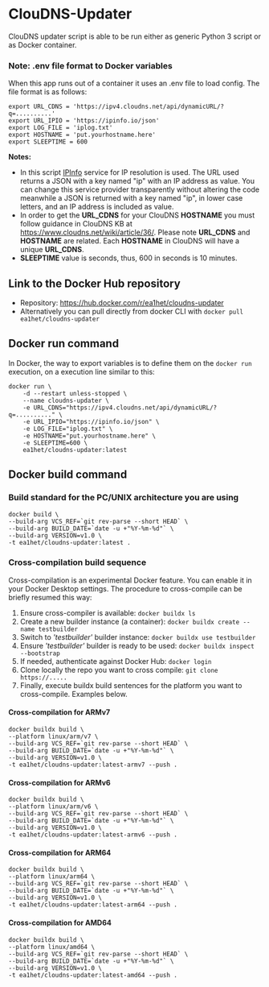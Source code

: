 # ClouDNS-Updater
ClouDNS updater script is able to be run either as generic Python 3 script or as Docker container. 

### Note: .env file format to Docker variables
When this app runs out of a container it uses an .env file to load config. The file format is as follows:

```
export URL_CDNS = 'https://ipv4.cloudns.net/api/dynamicURL/?q=..........'
export URL_IPIO = 'https://ipinfo.io/json'
export LOG_FILE = 'iplog.txt'
export HOSTNAME = 'put.yourhostname.here'
export SLEEPTIME = 600
```
____Notes:____ 
- In this script [IPInfo](https://ipinfo.io) service for IP resolution is used. The URL used returns a JSON with a key named "ip" with an IP address as value. You can change this service provider transparently without altering the code meanwhile a JSON is returned with a key named "ip", in lower case letters, and an IP address is included as value. 
- In order to get the __URL_CDNS__ for your ClouDNS __HOSTNAME__ you must follow guidance in ClouDNS KB at https://www.cloudns.net/wiki/article/36/. Please note __URL_CDNS__ and __HOSTNAME__ are related. Each __HOSTNAME__ in ClouDNS will have a unique __URL_CDNS__. 
- __SLEEPTIME__ value is seconds, thus, 600 in seconds is 10 minutes. 

## Link to the Docker Hub repository
- Repository: https://hub.docker.com/r/ea1het/cloudns-updater
- Alternatively you can pull directly from docker CLI with ```docker pull ea1het/cloudns-updater ``` 

## Docker run command
In Docker, the way to export variables is to define them on the ```docker run``` execution, on a execution line similar to this:

```
docker run \
    -d --restart unless-stopped \
    --name cloudns-updater \
    -e URL_CDNS="https://ipv4.cloudns.net/api/dynamicURL/?q=.........." \
    -e URL_IPIO="https://ipinfo.io/json" \
    -e LOG_FILE="iplog.txt" \
    -e HOSTNAME="put.yourhostname.here" \
    -e SLEEPTIME=600 \
    ea1het/cloudns-updater:latest 
```

## Docker build command
### Build standard for the PC/UNIX architecture you are using
``` 
docker build \
--build-arg VCS_REF=`git rev-parse --short HEAD` \
--build-arg BUILD_DATE=`date -u +"%Y-%m-%d"` \
--build-arg VERSION=v1.0 \
-t ea1het/cloudns-updater:latest .
``` 
### Cross-compilation build sequence
Cross-compilation is an experimental Docker feature. You can enable it in your Docker Desktop settings. The procedure to cross-compile can be briefly resumed this way:

  1. Ensure cross-compiler is available: ```docker buildx ls```
  2. Create a new builder instance (a container): ```docker buildx create --name testbuilder```
  3. Switch to _'testbuilder'_ builder instance: ```docker buildx use testbuilder```
  4. Ensure _'testbuilder'_ builder is ready to be used: ```docker buildx inspect --bootstrap``` 
  5. If needed, authenticate against Docker Hub: ```docker login```
  6. Clone locally the repo you want to cross compile: ```git clone https://.....```
  7. Finally, execute buildx build sentences for the platform you want to cross-compile. Examples below. 

#### Cross-compilation for ARMv7
``` 
docker buildx build \
--platform linux/arm/v7 \
--build-arg VCS_REF=`git rev-parse --short HEAD` \
--build-arg BUILD_DATE=`date -u +"%Y-%m-%d"` \
--build-arg VERSION=v1.0 \
-t ea1het/cloudns-updater:latest-armv7 --push .
``` 
#### Cross-compilation for ARMv6
``` 
docker buildx build \
--platform linux/arm/v6 \
--build-arg VCS_REF=`git rev-parse --short HEAD` \
--build-arg BUILD_DATE=`date -u +"%Y-%m-%d"` \
--build-arg VERSION=v1.0 \
-t ea1het/cloudns-updater:latest-armv6 --push .
``` 
#### Cross-compilation for ARM64
``` 
docker buildx build \
--platform linux/arm64 \
--build-arg VCS_REF=`git rev-parse --short HEAD` \
--build-arg BUILD_DATE=`date -u +"%Y-%m-%d"` \
--build-arg VERSION=v1.0 \
-t ea1het/cloudns-updater:latest-arm64 --push .
``` 
#### Cross-compilation for AMD64
``` 
docker buildx build \
--platform linux/amd64 \
--build-arg VCS_REF=`git rev-parse --short HEAD` \
--build-arg BUILD_DATE=`date -u +"%Y-%m-%d"` \
--build-arg VERSION=v1.0 \
-t ea1het/cloudns-updater:latest-amd64 --push .
